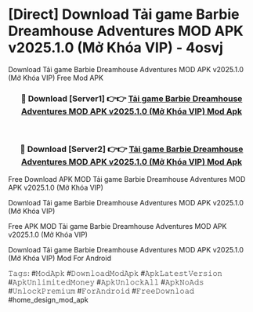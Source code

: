# [Direct] Download Tải game Barbie Dreamhouse Adventures MOD APK v2025.1.0 (Mở Khóa VIP) - 4osvj
Download Tải game Barbie Dreamhouse Adventures MOD APK v2025.1.0 (Mở Khóa VIP) Free Mod APK

<div align="center">
<h3>🔴 Download [Server1] 👉👉 <a href="https://apk-comot.site?title=Tải_game_Barbie_Dreamhouse_Adventures_MOD_APK_v2025.1.0_(Mở_Khóa_VIP)">Tải game Barbie Dreamhouse Adventures MOD APK v2025.1.0 (Mở Khóa VIP) Mod Apk</a></h3><br>

<h3>🔴 Download [Server2] 👉👉 <a href="https://apk-comot.site?title=Tải_game_Barbie_Dreamhouse_Adventures_MOD_APK_v2025.1.0_(Mở_Khóa_VIP)">Tải game Barbie Dreamhouse Adventures MOD APK v2025.1.0 (Mở Khóa VIP) Mod Apk</a></h3>
</div>


Free Download APK MOD Tải game Barbie Dreamhouse Adventures MOD APK v2025.1.0 (Mở Khóa VIP)

Download Tải game Barbie Dreamhouse Adventures MOD APK v2025.1.0 (Mở Khóa VIP) 

Free APK MOD Tải game Barbie Dreamhouse Adventures MOD APK v2025.1.0 (Mở Khóa VIP) 

Download Tải game Barbie Dreamhouse Adventures MOD APK v2025.1.0 (Mở Khóa VIP) Mod For Android

𝚃𝚊𝚐𝚜: #𝙼𝚘𝚍𝙰𝚙𝚔 #𝙳𝚘𝚠𝚗𝚕𝚘𝚊𝚍𝙼𝚘𝚍𝙰𝚙𝚔 #𝙰𝚙𝚔𝙻𝚊𝚝𝚎𝚜𝚝𝚅𝚎𝚛𝚜𝚒𝚘𝚗 #𝙰𝚙𝚔𝚄𝚗𝚕𝚒𝚖𝚒𝚝𝚎𝚍𝙼𝚘𝚗𝚎𝚢 #𝙰𝚙𝚔𝚄𝚗𝚕𝚘𝚌𝚔𝙰𝚕𝚕 #𝙰𝚙𝚔𝙽𝚘𝙰𝚍𝚜 #𝚄𝚗𝚕𝚘𝚌𝚔𝙿𝚛𝚎𝚖𝚒𝚞𝚖 #𝙵𝚘𝚛𝙰𝚗𝚍𝚛𝚘𝚒𝚍 #𝙵𝚛𝚎𝚎𝙳𝚘𝚠𝚗𝚕𝚘𝚊𝚍 #home_design_mod_apk